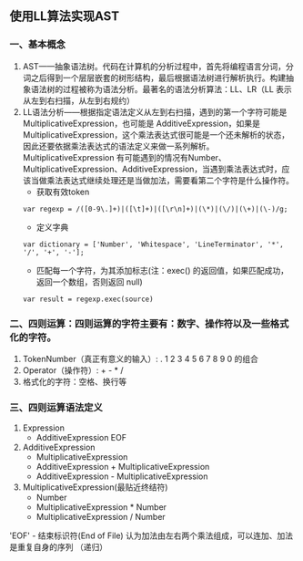 ## 使用LL算法实现AST
### 一、基本概念 
1. AST——抽象语法树。代码在计算机的分析过程中，首先将编程语言分词，分词之后得到一个层层嵌套的树形结构，最后根据语法树进行解析执行。构建抽象语法树的过程被称为语法分析。最著名的语法分析算法：LL、LR（LL 表示从左到右扫描，从左到右规约）
2. LL语法分析——根据指定语法定义从左到右扫描，遇到的第一个字符可能是 MultiplicativeExpression，也可能是 AdditiveExpression，如果是 MultiplicativeExpression，这个乘法表达式很可能是一个还未解析的状态，因此还要依据乘法表达式的语法定义来做一系列解析。MultiplicativeExpression 有可能遇到的情况有Number、MultiplicativeExpression、AdditiveExpression，当遇到乘法表达式时，应该当做乘法表达式继续处理还是当做加法，需要看第二个字符是什么操作符。
    - 获取有效token
    ```
    var regexp = /([0-9\.]+)|([\t]+)|([\r\n]+)|(\*)|(\/)|(\+)|(\-)/g; 
    ```
    - 定义字典
    ```
    var dictionary = ['Number', 'Whitespace', 'LineTerminator', '*', '/', '+', '-']; 
    ```
    - 匹配每一个字符，为其添加标志(注：exec() 的返回值，如果匹配成功，返回一个数组，否则返回 null)
    ```
    var result = regexp.exec(source) 
    ```

### 二、四则运算：四则运算的字符主要有：数字、操作符以及一些格式化的字符。
1. TokenNumber（真正有意义的输入）: . 1 2 3 4 5 6 7 8 9 0 的组合
2. Operator（操作符）: + - * / 
3. 格式化的字符：空格、换行等

### 三、四则运算语法定义
1. Expression
    - AdditiveExpression EOF
2. AdditiveExpression
    - MultiplicativeExpression
    - AdditiveExpression + MultiplicativeExpression
    - AdditiveExpression - MultiplicativeExpression
3. MultiplicativeExpression(最贴近终结符)
    - Number
    - MultiplicativeExpression * Number
    - MultiplicativeExpression / Number

'EOF' - 结束标识符(End of File) 认为加法由左右两个乘法组成，可以连加、加法是重复自身的序列 （递归）

